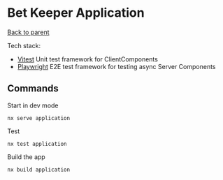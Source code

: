 # Bet Keeper Application

[Back to parent](../readme.md)

Tech stack:
- [Vitest](https://vitest.dev/) Unit test framework for ClientComponents
- [Playwright](https://playwright.dev/) E2E test framework for testing async Server Components

## Commands

Start in dev mode
```shell
nx serve application
```

Test
```shell
nx test application
```

Build the app
```shell
nx build application
```